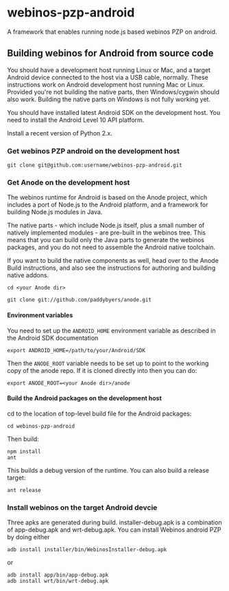 # webinos-pzp-android

A framework that enables running node.js based webinos PZP on android. 

## Building webinos for Android from source code

You should have a development host running Linux or Mac, and a target Android device connected to the host via a USB cable, normally. These instructions work on Android development host running Mac or Linux. Provided you're not building the native parts, then Windows/cygwin should also work. Building the native parts on Windows is not fully working yet.

You should have installed latest Android SDK on the development host. You need to install the Android Level 10 API platform.

Install a recent version of Python 2.x.

### Get webinos PZP android on the development host

`git clone git@github.com:username/webinos-pzp-android.git`

### Get Anode on the development host

The webinos runtime for Android is based on the Anode project, which includes a port of Node.js to the Android platform, and a framework for building Node.js modules in Java.

The native parts - which include Node.js itself, plus a small number of natively implemented modules - are pre-built in the webinos tree. This means that you can build only the Java parts to generate the webinos packages, and you do not need to assemble the Android native toolchain.

If you want to build the native components as well, head over to the Anode Build instructions, and also see the instructions for authoring and building native addons.


```
cd <your Anode dir>

git clone git://github.com/paddybyers/anode.git
```

#### Environment variables
You need to set up the `ANDROID_HOME`  environment variable as described in the Android SDK documentation

`export ANDROID_HOME=/path/to/your/Android/SDK` 

Then the `ANODE_ROOT`  variable needs to be set up to point to the working copy of the anode repo. If it is cloned directly into <work dir> then you can do:

`export ANODE_ROOT=<your Anode dir>/anode` 

#### Build the Android packages on the development host

cd to the location of top-level build file for the Android packages:

`cd webinos-pzp-android` 

Then build:

```
npm install
ant
```

This builds a debug version of the runtime. You can also build a release target:

`ant release`


### Install webinos on the target Android devcie

Three apks are generated during build. installer-debug.apk is a combination of app-debug.apk and wrt-debug.apk. You can install Webinos android PZP by doing either

`adb install installer/bin/WebinosInstaller-debug.apk`

or 

```
adb install app/bin/app-debug.apk
adb install wrt/bin/wrt-debug.apk
```
